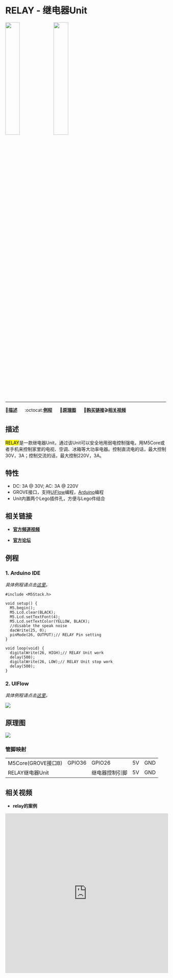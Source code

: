 # RELAY - 继电器Unit

<img src="assets/img/product_pics/unit/M5GO_Unit_relay.png" width="30%" height="30%"><img src="assets/img/product_pics/unit/unit_relay_grove_b.png" width="30%" height="30%">

***

:memo:**[描述](#描述)**&nbsp;&nbsp;&nbsp;&nbsp;&nbsp;&nbsp;:octocat:**[例程](#例程)**&nbsp;&nbsp;&nbsp;&nbsp;&nbsp;&nbsp;:electric_plug:**[原理图](#原理图)**&nbsp;&nbsp;&nbsp;&nbsp;&nbsp;&nbsp;🛒**[购买链接](https://item.taobao.com/item.htm?spm=a1z10.3-c.w4002-1172588106.55.3a93425e5PQbBs&id=577469172757)**:clapper:**[相关视频](#相关视频)**

## 描述

<mark>RELAY</mark>是一款继电器Unit，通过该Unit可以安全地用弱电控制强电，用M5Core或者手机来控制家里的电视、空调、冰箱等大功率电器。控制直流电的话，最大控制30V，3A；控制交流的话，最大控制220V，3A。


## 特性
-  DC: 3A @ 30V; AC: 3A @ 220V
-  GROVE接口，支持[UiFlow](http://flow.m5stack.com)编程，[Arduino](http://www.arduino.cc)编程
-  Unit内置两个Lego插件孔，方便与Lego件结合

## 相关链接

- **[官方频道视频](https://i.youku.com/i/UNjE1ODA2MzE0OA==?spm=a2hzp.8253869.0.0)**

- **[官方论坛](http://forum.m5stack.com/)**

## 例程

### 1. Arduino IDE

*具体例程请点击[这里](https://github.com/m5stack/M5-ProductExampleCodes/tree/master/Unit/RELAY/Arduino)。*

```arduino
#include <M5Stack.h>

void setup() {
  M5.begin();
  M5.Lcd.clear(BLACK);
  M5.Lcd.setTextFont(4);
  M5.Lcd.setTextColor(YELLOW, BLACK);
  //disable the speak noise
  dacWrite(25, 0);
  pinMode(26, OUTPUT);// RELAY Pin setting
}

void loop(void) {
  digitalWrite(26, HIGH);// RELAY Unit work
  delay(500);
  digitalWrite(26, LOW);// RELAY Unit stop work
  delay(500);
}
```

### 2. UIFlow

*具体例程请点击[这里](https://github.com/m5stack/M5-ProductExampleCodes/tree/master/Unit/RELAY/UIFlow)。*

<img src="assets/img/product_pics/unit/unit_example/RELAY/example_unit_relay_01.png">

## 原理图

<img src="assets/img/product_pics/unit/relay_sch.JPG">

### 管脚映射

<table>
 <tr><td>M5Core(GROVE接口B)</td><td>GPIO36</td><td>GPIO26</td><td>5V</td><td>GND</td></tr>
 <tr><td>RELAY继电器Unit</td><td> </td><td>继电器控制引脚</td><td>5V</td><td>GND</td></tr>
</table>

## 相关视频

- **relay的案例**

<iframe height=498 width=510 src='https://player.youku.com/embed/XMzg5MjA2MDQxNg==' frameborder="0" allow="accelerometer; autoplay; encrypted-media; gyroscope; picture-in-picture" allowfullscreen></iframe>
